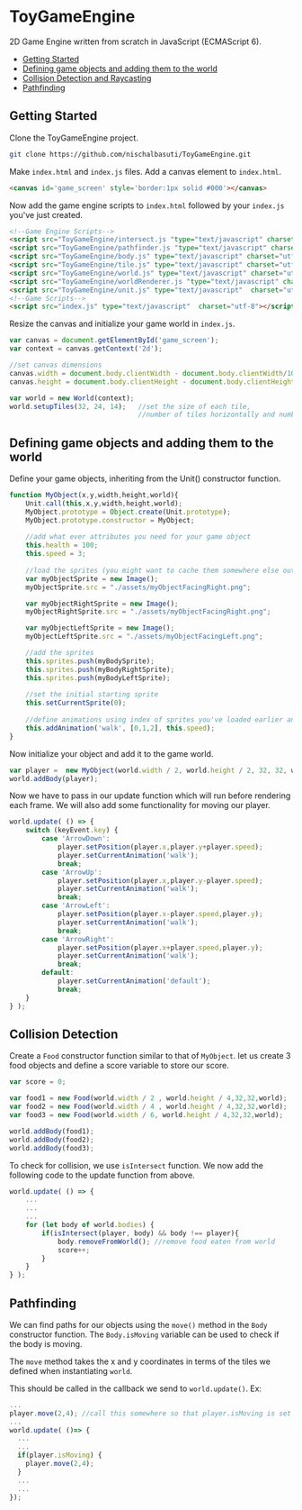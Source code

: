 # ToyGameEngine
2D Game Engine written from scratch in JavaScript (ECMAScript 6).

- [Getting Started](https://github.com/nischalbasuti/ToyGameEngine/new/master?readme=1#getting-started "Getting Started")
- [Defining game objects and adding them to the world](https://github.com/nischalbasuti/ToyGameEngine/new/master?readme=1#Defining-game-objects-and-adding-them-to-the-world)
- [Collision Detection and Raycasting](https://github.com/nischalbasuti/ToyGameEngine/new/master?readme=1#Collision-Detection-and-Raycasting "Collision Detection and Raycasting")
- [Pathfinding](https://github.com/nischalbasuti/ToyGameEngine/new/master?readme=1#Pathfinding "Pathfinding")

## Getting Started

Clone the ToyGameEngine project.
```bash
git clone https://github.com/nischalbasuti/ToyGameEngine.git
```
Make ```index.html``` and ```index.js``` files.
Add a canvas element to ```index.html```.
```html
<canvas id='game_screen' style='border:1px solid #000'></canvas>
```
Now add the game engine scripts to ```index.html``` followed by your ```index.js``` you've just created.
```html
<!--Game Engine Scripts-->
<script src="ToyGameEngine/intersect.js "type="text/javascript" charset="utf-8"></script>
<script src="ToyGameEngine/pathfinder.js "type="text/javascript" charset="utf-8"></script>
<script src="ToyGameEngine/body.js" type="text/javascript" charset="utf-8"></script>
<script src="ToyGameEngine/tile.js" type="text/javascript" charset="utf-8"></script>
<script src="ToyGameEngine/world.js" type="text/javascript" charset="utf-8"></script>
<script src="ToyGameEngine/worldRenderer.js "type="text/javascript" charset="utf-8"></script>
<script src="ToyGameEngine/unit.js" type="text/javascript"  charset="utf-8"></script>
<!--Game Scripts-->
<script src="index.js" type="text/javascript"  charset="utf-8"></script>
```
Resize the canvas and initialize your game world in ```index.js```.
```javascript
var canvas = document.getElementById('game_screen');
var context = canvas.getContext('2d');

//set canvas dimensions
canvas.width = document.body.clientWidth - document.body.clientWidth/10 - canvas.offsetTop;
canvas.height = document.body.clientHeight - document.body.clientHeight/10 - canvas.offsetTop;

var world = new World(context);
world.setupTiles(32, 24, 14);   //set the size of each tile, 
                                //number of tiles horizontally and number of tiles vertically
```
## Defining game objects and adding them to the world
Define your game objects, inheriting from the Unit() constructor function.
```javascript
function MyObject(x,y,width,height,world){
    Unit.call(this,x,y,width,height,world);
    MyObject.prototype = Object.create(Unit.prototype);
    MyObject.prototype.constructor = MyObject;
    
    //add what ever attributes you need for your game object
    this.health = 100;
    this.speed = 3;
    
    //load the sprites (you might want to cache them somewhere else outside this object)
    var myObjectSprite = new Image();
    myObjectSprite.src = "./assets/myObjectFacingRight.png";

    var myObjectRightSprite = new Image();
    myObjectRightSprite.src = "./assets/myObjectFacingRight.png";

    var myObjectLeftSprite = new Image();
    myObjectLeftSprite.src = "./assets/myObjectFacingLeft.png";

    //add the sprites
    this.sprites.push(myBodySprite);
    this.sprites.push(myBodyRightSprite);
    this.sprites.push(myBodyLeftSprite);
    
    //set the initial starting sprite
    this.setCurrentSprite(0);
    
    //define animations using index of sprites you've loaded earlier and set the frame rate
    this.addAnimation('walk', [0,1,2], this.speed);
}
```
Now initialize your object and add it to the game world.
```javascript
var player =  new MyObject(world.width / 2, world.height / 2, 32, 32, world);
world.addBody(player);
```
Now we have to pass in our update function which will run before rendering each frame.
We will also add some functionality for moving our player.
```javascript
world.update( () => {
    switch (keyEvent.key) {
        case 'ArrowDown':
            player.setPosition(player.x,player.y+player.speed);
            player.setCurrentAnimation('walk');
            break;
        case 'ArrowUp':
            player.setPosition(player.x,player.y-player.speed);
            player.setCurrentAnimation('walk');
            break;
        case 'ArrowLeft':
            player.setPosition(player.x-player.speed,player.y);
            player.setCurrentAnimation('walk');
            break;
        case 'ArrowRight':
            player.setPosition(player.x+player.speed,player.y);
            player.setCurrentAnimation('walk');
            break;
        default:
            player.setCurrentAnimation('default');
            break;
    }
} );
```
## Collision Detection
Create a ```Food``` constructor function similar to that of ```MyObject```.
let us create 3 food objects and define a score variable to store our score.
```javascript
var score = 0;

var food1 = new Food(world.width / 2 , world.height / 4,32,32,world);
var food2 = new Food(world.width / 4 , world.height / 4,32,32,world);
var food3 = new Food(world.width / 6, world.height / 4,32,32,world);

world.addBody(food1);
world.addBody(food2);
world.addBody(food3);
```
To check for collision, we use ```isIntersect``` function. We now add the following code to the update function from above.
```javascript
world.update( () => {
    ...
    ...
    ...
    for (let body of world.bodies) {
        if(isIntersect(player, body) && body !== player){
            body.removeFromWorld(); //remove food eaten from world
            score++;
        }
    }
} );
```
## Pathfinding
We can find paths for our objects using the ```move()``` method in the ```Body``` constructor function.
The ```Body.isMoving``` variable can be used to check if the body is moving.

The ```move``` method takes the x and y coordinates in terms of the tiles we defined when instantiating ```world```.

This should be called in the callback we send to ```world.update()```.
Ex:
```javascript
...
player.move(2,4); //call this somewhere so that player.isMoving is set to 'true'
...
world.update( ()=> {
  ...
  ...
  if(player.isMoving) {
    player.move(2,4);
  }
  ...
  ...
});
```


